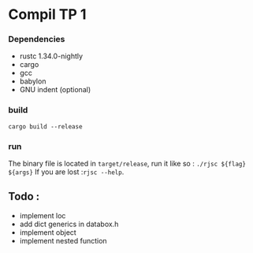 # Compil TP 1

### Dependencies
- rustc 1.34.0-nightly
- cargo
- gcc 
- babylon
- GNU indent (optional)


### build

```cargo build --release```

### run

The binary file is located in `target/release`, run it like so : ```./rjsc ${flag} ${args}```
If you are lost :`rjsc --help`. 


## Todo :

- implement loc
- add dict generics in databox.h
- implement object
- implement nested function

